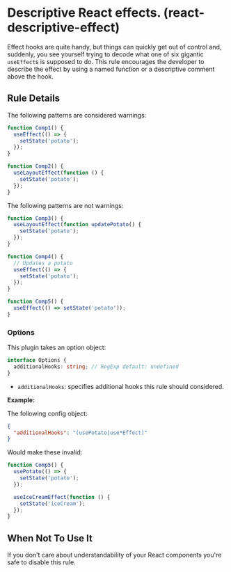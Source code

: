 # Descriptive React effects. (react-descriptive-effect)

Effect hooks are quite handy, but things can quickly get out of control and, suddenly, you see yourself trying to decode what one of six gigantic `useEffect`s is supposed to do. This rule encourages the developer to describe the effect by using a named function or a descriptive comment above the hook.

## Rule Details

The following patterns are considered warnings:

```js
function Comp1() {
  useEffect(() => {
    setState('potato');
  });
}

function Comp2() {
  useLayoutEffect(function () {
    setState('potato');
  });
}
```

The following patterns are not warnings:

```js
function Comp3() {
  useLayoutEffect(function updatePotato() {
    setState('potato');
  });
}

function Comp4() {
  // Updates a potato
  useEffect(() => {
    setState('potato');
  });
}

function Comp5() {
  useEffect(() => setState('potato'));
}
```

### Options

This plugin takes an option object:

```ts
interface Options {
  additionalHooks: string; // RegExp default: undefined
}
```

- `additionalHooks`: specifies additional hooks this rule should considered.

**Example:**

The following config object:

```json
{
  "additionalHooks": "(usePotato|use*Effect)"
}
```

Would make these invalid:

```js
function Comp5() {
  usePotato(() => {
    setState('potato');
  });

  useIceCreamEffect(function () {
    setState('iceCream');
  });
}
```

## When Not To Use It

If you don't care about understandability of your React components you're safe to disable this rule.
